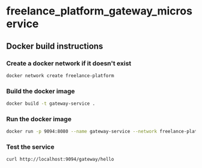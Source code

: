 # freelance_platform_gateway_microservice

## Docker build instructions

### Create a docker network if it doesn't exist
```bash
docker network create freelance-platform
```

### Build the docker image
```bash
docker build -t gateway-service .
```

### Run the docker image
```bash
docker run -p 9094:8080 --name gateway-service --network freelance-platform gateway-service
```

### Test the service
```bash
curl http://localhost:9094/gateway/hello
```

